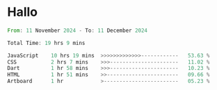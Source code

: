 # Hallo
<!--START_SECTION:waka-->

```rust
From: 11 November 2024 - To: 11 December 2024

Total Time: 19 hrs 9 mins

JavaScript    10 hrs 19 mins  >>>>>>>>>>>>>------------   53.63 %
CSS           2 hrs 7 mins    >>>----------------------   11.02 %
Dart          1 hr 58 mins    >>>----------------------   10.23 %
HTML          1 hr 51 mins    >>-----------------------   09.66 %
Artboard      1 hr            >------------------------   05.23 %
```

<!--END_SECTION:waka-->
